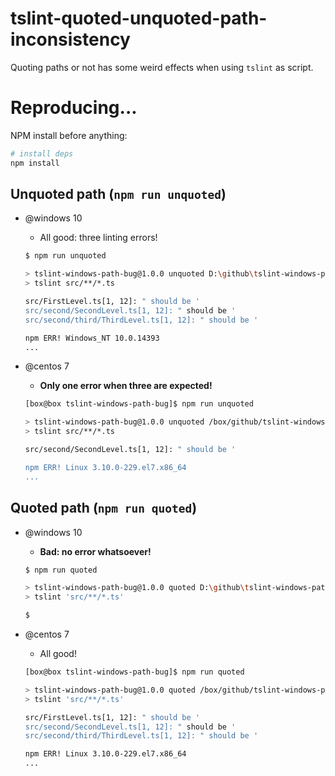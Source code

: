 # tslint-quoted-unquoted-path-inconsistency

Quoting paths or not has some weird effects when using `tslint` as script.

# Reproducing...

NPM install before anything:
```bash
# install deps
npm install
```

## Unquoted path (`npm run unquoted`)

- @windows 10
	- All good: three linting errors!
	
	```bash
	$ npm run unquoted

	> tslint-windows-path-bug@1.0.0 unquoted D:\github\tslint-windows-path-bug
	> tslint src/**/*.ts

	src/FirstLevel.ts[1, 12]: " should be '
	src/second/SecondLevel.ts[1, 12]: " should be '
	src/second/third/ThirdLevel.ts[1, 12]: " should be '

	npm ERR! Windows_NT 10.0.14393
	...
	```

- @centos 7
	- **Only one error when three are expected!**
	
	```bash
	[box@box tslint-windows-path-bug]$ npm run unquoted

	> tslint-windows-path-bug@1.0.0 unquoted /box/github/tslint-windows-path-bug
	> tslint src/**/*.ts

	src/second/SecondLevel.ts[1, 12]: " should be '

	npm ERR! Linux 3.10.0-229.el7.x86_64
	...
	```

## Quoted path  (`npm run quoted`)

- @windows 10
	- **Bad: no error whatsoever!**
	
	```bash
	$ npm run quoted

	> tslint-windows-path-bug@1.0.0 quoted D:\github\tslint-windows-path-bug
	> tslint 'src/**/*.ts'

	$
	```

- @centos 7
	- All good!
	
	```bash
	[box@box tslint-windows-path-bug]$ npm run quoted

	> tslint-windows-path-bug@1.0.0 quoted /box/github/tslint-windows-path-bug
	> tslint 'src/**/*.ts'

	src/FirstLevel.ts[1, 12]: " should be '
	src/second/SecondLevel.ts[1, 12]: " should be '
	src/second/third/ThirdLevel.ts[1, 12]: " should be '

	npm ERR! Linux 3.10.0-229.el7.x86_64
	...
```